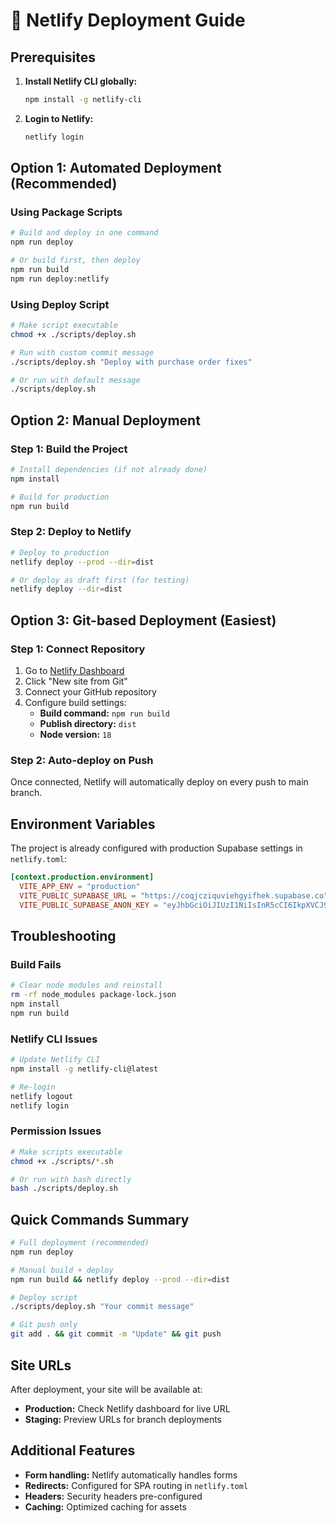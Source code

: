 # 🚀 Netlify Deployment Guide

## Prerequisites

1. **Install Netlify CLI globally:**
   ```bash
   npm install -g netlify-cli
   ```

2. **Login to Netlify:**
   ```bash
   netlify login
   ```

## Option 1: Automated Deployment (Recommended)

### Using Package Scripts
```bash
# Build and deploy in one command
npm run deploy

# Or build first, then deploy
npm run build
npm run deploy:netlify
```

### Using Deploy Script
```bash
# Make script executable
chmod +x ./scripts/deploy.sh

# Run with custom commit message
./scripts/deploy.sh "Deploy with purchase order fixes"

# Or run with default message
./scripts/deploy.sh
```

## Option 2: Manual Deployment

### Step 1: Build the Project
```bash
# Install dependencies (if not already done)
npm install

# Build for production
npm run build
```

### Step 2: Deploy to Netlify
```bash
# Deploy to production
netlify deploy --prod --dir=dist

# Or deploy as draft first (for testing)
netlify deploy --dir=dist
```

## Option 3: Git-based Deployment (Easiest)

### Step 1: Connect Repository
1. Go to [Netlify Dashboard](https://app.netlify.com/)
2. Click "New site from Git"
3. Connect your GitHub repository
4. Configure build settings:
   - **Build command:** `npm run build`
   - **Publish directory:** `dist`
   - **Node version:** `18`

### Step 2: Auto-deploy on Push
Once connected, Netlify will automatically deploy on every push to main branch.

## Environment Variables

The project is already configured with production Supabase settings in `netlify.toml`:

```toml
[context.production.environment]
  VITE_APP_ENV = "production"
  VITE_PUBLIC_SUPABASE_URL = "https://coqjcziquviehgyifhek.supabase.co"
  VITE_PUBLIC_SUPABASE_ANON_KEY = "eyJhbGciOiJIUzI1NiIsInR5cCI6IkpXVCJ9..."
```

## Troubleshooting

### Build Fails
```bash
# Clear node modules and reinstall
rm -rf node_modules package-lock.json
npm install
npm run build
```

### Netlify CLI Issues
```bash
# Update Netlify CLI
npm install -g netlify-cli@latest

# Re-login
netlify logout
netlify login
```

### Permission Issues
```bash
# Make scripts executable
chmod +x ./scripts/*.sh

# Or run with bash directly
bash ./scripts/deploy.sh
```

## Quick Commands Summary

```bash
# Full deployment (recommended)
npm run deploy

# Manual build + deploy
npm run build && netlify deploy --prod --dir=dist

# Deploy script
./scripts/deploy.sh "Your commit message"

# Git push only
git add . && git commit -m "Update" && git push
```

## Site URLs

After deployment, your site will be available at:
- **Production:** Check Netlify dashboard for live URL
- **Staging:** Preview URLs for branch deployments

## Additional Features

- **Form handling:** Netlify automatically handles forms
- **Redirects:** Configured for SPA routing in `netlify.toml`
- **Headers:** Security headers pre-configured
- **Caching:** Optimized caching for assets